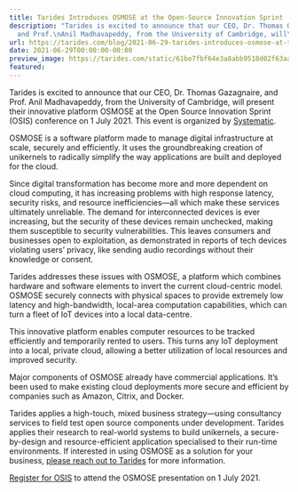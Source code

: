 ```yaml
---
title: Tarides Introduces OSMOSE at the Open-Source Innovation Sprint
description: "Tarides is excited to announce that our CEO, Dr. Thomas Gazagnaire,
  and Prof.\nAnil Madhavapeddy, from the University of Cambridge, will\u2026"
url: https://tarides.com/blog/2021-06-29-tarides-introduces-osmose-at-the-open-source-innovation-sprint
date: 2021-06-29T00:00:00-00:00
preview_image: https://tarides.com/static/61be7fbf64e3a8abb9518d02f63aa5e6/0d665/OSIS-talk.png
featured:
---
```


<p>Tarides is excited to announce that our CEO, Dr. Thomas Gazagnaire, and Prof.
Anil Madhavapeddy, from the University of Cambridge, will present their
innovative platform OSMOSE at the Open Source Innovation Sprint (OSIS)
conference on 1 July 2021. This event is organized by
<a href="https://systematic-paris-region.org">Systematic</a>.</p>
<p>OSMOSE is a software platform made to manage digital infrastructure at scale,
securely and efficiently. It uses the groundbreaking creation of unikernels to
radically simplify the way applications are built and deployed for the cloud.</p>
<p>Since digital transformation has become more and more dependent on cloud
computing, it has increasing problems with high response latency, security
risks, and resource inefficiencies—all which make these services ultimately
unreliable. The demand for interconnected devices is ever increasing, but the
security of these devices remain unchecked, making them susceptible to security
vulnerabilities. This leaves consumers and businesses open to exploitation, as
demonstrated in reports of tech devices violating users’ privacy, like sending
audio recordings without their knowledge or consent.</p>
<p>Tarides addresses these issues with OSMOSE, a platform which combines hardware
and software elements to invert the current cloud-centric model. OSMOSE securely
connects with physical spaces to provide extremely low latency and
high-bandwidth, local-area computation capabilities, which can turn a fleet of
IoT devices into a local data-centre.</p>
<p>This innovative platform enables computer resources to be tracked efficiently
and temporarily rented to users. This turns any IoT deployment into a local,
private cloud, allowing a better utilization of local resources and improved
security.</p>
<p>Major components of OSMOSE already have commercial applications. It’s been used
to make existing cloud deployments more secure and efficient by companies such
as Amazon, Citrix, and Docker.</p>
<p>Tarides applies a high-touch, mixed business strategy—using consultancy services
to field test open source components under development. Tarides applies their
research to real-world systems to build unikernels, a secure-by-design and
resource-efficient application specialised to their run-time environments. If
interested in using OSMOSE as a solution for your business,
<a href="https://tarides.com/company/">please reach out to Tarides</a> for more
information.</p>
<p><a href="https://systematic-paris-region.org/evenement/open-source-innovation-spring-edge-iot/">Register for OSIS</a>
to attend the OSMOSE presentation on 1 July 2021.</p>
